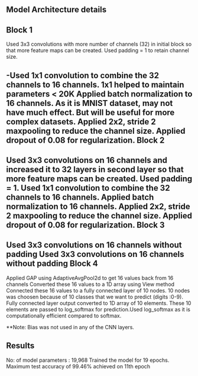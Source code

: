 Model Architecture details
--------------------------
Block 1
-------

Used 3x3 convolutions with more number of channels (32) in initial block so that more feature maps can be created. Used padding = 1 to retain channel size.

-Used 1x1 convolution to combine the 32 channels to 16 channels. 1x1 helped to maintain parameters < 20K
Applied batch normalization to 16 channels. As it is MNIST dataset, may not have much effect. But will be useful for more complex datasets.
Applied 2x2, stride 2 maxpooling to reduce the channel size.
Applied dropout of 0.08 for regularization.
Block 2
-------
Used 3x3 convolutions on 16 channels and increased it to 32 layers in second layer so that more feature maps can be created. Used padding = 1.
Used 1x1 convolution to combine the 32 channels to 16 channels. 
Applied batch normalization to 16 channels.
Applied 2x2, stride 2 maxpooling to reduce the channel size.
Applied dropout of 0.08 for regularization.
Block 3
-------
Used 3x3 convolutions on 16 channels without padding
Used 3x3 convolutions on 16 channels without padding
Block 4
-------
Applied GAP using AdaptiveAvgPool2d to get 16 values back from 16 channels
Converted these 16 values to a 1D array using View method
Connected these 16 values to a fully connected layer of 10 nodes. 10 nodes was choosen because of 10 classes that we want to predict (digits :0-9).
Fully connected layer output converted to 1D array of 10 elements.
These 10 elements are passed to log_softmax for prediction.Used log_softmax as it is computationally efficient compared to softmax.

**Note: Bias was not used in any of the CNN layers.

Results
-------
No: of model parameters : 19,968
Trained the model for 19 epochs.
Maximum test accuracy of 99.46% achieved on 11th epoch
